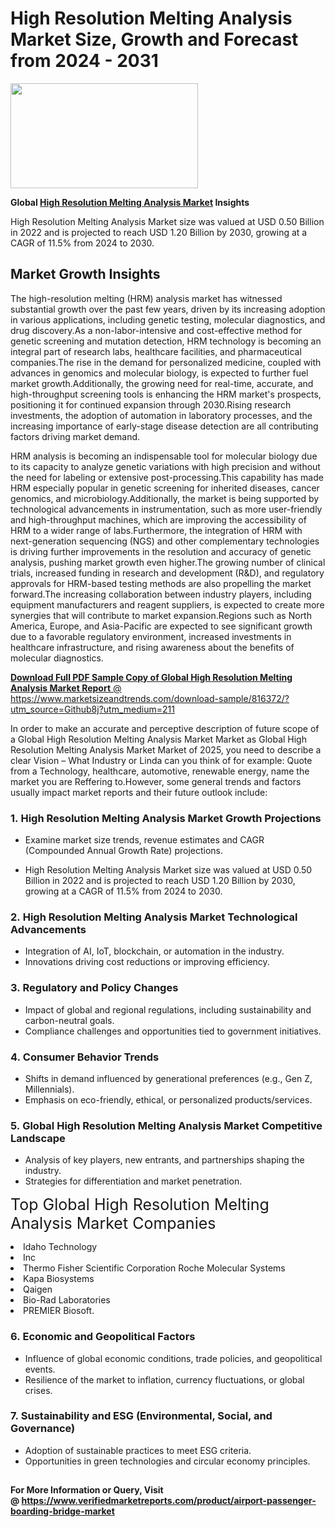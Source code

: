 <H1>High Resolution Melting Analysis Market Size, Growth and Forecast from 2024 - 2031</H1><img class="aligncenter size-medium wp-image-584254" src="https://thirdeyenews.in/wp-content/uploads/2024/09/Global-Market-Research-300x168.jpeg" alt="" width="300" height="168" /><p><strong>Global&nbsp;<a href="https://www.marketsizeandtrends.com/download-sample/816372/?utm_source=Github8j?utm_medium=211">High Resolution Melting Analysis Market</a> Insights</strong></p><p>High Resolution Melting Analysis Market size was valued at USD 0.50 Billion in 2022 and is projected to reach USD 1.20 Billion by 2030, growing at a CAGR of 11.5% from 2024 to 2030.</p><p><h2>Market Growth Insights</h2> <p>The high-resolution melting (HRM) analysis market has witnessed substantial growth over the past few years, driven by its increasing adoption in various applications, including genetic testing, molecular diagnostics, and drug discovery.As a non-labor-intensive and cost-effective method for genetic screening and mutation detection, HRM technology is becoming an integral part of research labs, healthcare facilities, and pharmaceutical companies.The rise in the demand for personalized medicine, coupled with advances in genomics and molecular biology, is expected to further fuel market growth.Additionally, the growing need for real-time, accurate, and high-throughput screening tools is enhancing the HRM market's prospects, positioning it for continued expansion through 2030.Rising research investments, the adoption of automation in laboratory processes, and the increasing importance of early-stage disease detection are all contributing factors driving market demand.</p> <p><a href="sample_download_link"></a></p> <p>HRM analysis is becoming an indispensable tool for molecular biology due to its capacity to analyze genetic variations with high precision and without the need for labeling or extensive post-processing.This capability has made HRM especially popular in genetic screening for inherited diseases, cancer genomics, and microbiology.Additionally, the market is being supported by technological advancements in instrumentation, such as more user-friendly and high-throughput machines, which are improving the accessibility of HRM to a wider range of labs.Furthermore, the integration of HRM with next-generation sequencing (NGS) and other complementary technologies is driving further improvements in the resolution and accuracy of genetic analysis, pushing market growth even higher.The growing number of clinical trials, increased funding in research and development (R&D), and regulatory approvals for HRM-based testing methods are also propelling the market forward.The increasing collaboration between industry players, including equipment manufacturers and reagent suppliers, is expected to create more synergies that will contribute to market expansion.Regions such as North America, Europe, and Asia-Pacific are expected to see significant growth due to a favorable regulatory environment, increased investments in healthcare infrastructure, and rising awareness about the benefits of molecular diagnostics.</p> <p><a href="more_information_link"></p><p><span class=""><strong>Download Full PDF Sample Copy of Global High Resolution Melting Analysis Market Report</strong> @ <a href="https://www.marketsizeandtrends.com/download-sample/816372/?utm_source=Github8j?utm_medium=211" target="_blank">https://www.marketsizeandtrends.com/download-sample/816372/?utm_source=Github8j?utm_medium=211</a></span></p><p>In order to make an accurate and perceptive description of future scope of a Global&nbsp;High Resolution Melting Analysis Market Market as Global&nbsp;High Resolution Melting Analysis Market Market of 2025, you need to describe a clear Vision &ndash; What Industry or Linda can you think of for example: Quote from a Technology, healthcare, automotive, renewable energy, name the market you are Reffering to.However, some general trends and factors usually impact market reports and their future outlook include:</p><h3>1.&nbsp;<strong>High Resolution Melting Analysis Market Growth Projections</strong></h3><ul><li>Examine market size trends, revenue estimates and CAGR (Compounded Annual Growth Rate) projections.</li><li><p>High Resolution Melting Analysis Market size was valued at USD 0.50 Billion in 2022 and is projected to reach USD 1.20 Billion by 2030, growing at a CAGR of 11.5% from 2024 to 2030.</p></li></ul><h3>2.&nbsp;<strong>High Resolution Melting Analysis Market Technological Advancements</strong></h3><ul><li>Integration of AI, IoT, blockchain, or automation in the industry.</li><li>Innovations driving cost reductions or improving efficiency.</li></ul><h3>3.&nbsp;<strong>Regulatory and Policy Changes</strong></h3><ul><li>Impact of global and regional regulations, including sustainability and carbon-neutral goals.</li><li>Compliance challenges and opportunities tied to government initiatives.</li></ul><h3>4.&nbsp;<strong>Consumer Behavior Trends</strong></h3><ul><li>Shifts in demand influenced by generational preferences (e.g., Gen Z, Millennials).</li><li>Emphasis on eco-friendly, ethical, or personalized products/services.</li></ul><h3>5.&nbsp;<strong>Global High Resolution Melting Analysis Market Competitive Landscape</strong></h3><ul><li>Analysis of key players, new entrants, and partnerships shaping the industry.</li><li>Strategies for differentiation and market penetration.</li></ul><p data-pm-slice="1 1 []"><span style="color: inherit; font-family: inherit; font-size: 25px;">Top Global High Resolution Melting Analysis Market Companies</span></p><div class="" data-test-id=""><p><li>Idaho Technology</li><li> Inc</li><li> Thermo Fisher Scientific Corporation Roche Molecular Systems</li><li> Kapa Biosystems</li><li> Qaigen</li><li> Bio-Rad Laboratories</li><li> PREMIER Biosoft.</li></p></div><h3>6.&nbsp;<strong>Economic and Geopolitical Factors</strong></h3><ul><li>Influence of global economic conditions, trade policies, and geopolitical events.</li><li>Resilience of the market to inflation, currency fluctuations, or global crises.</li></ul><h3>7.&nbsp;<strong>Sustainability and ESG (Environmental, Social, and Governance)</strong></h3><ul><li>Adoption of sustainable practices to meet ESG criteria.</li><li>Opportunities in green technologies and circular economy principles.</li></ul><h2><strong style="font-size: 14px;">For More Information or Query, Visit @&nbsp;</strong><a style="background-color: #ffffff; font-size: 14px;" href="https://www.marketsizeandtrends.com/report/high-resolution-melting-analysis-market/" target="_blank">https://www.verifiedmarketreports.com/product/airport-passenger-boarding-bridge-market</a></h2>
